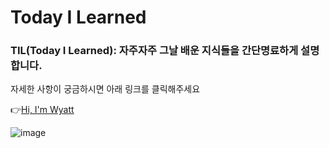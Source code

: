 # Today I Learned 
### TIL(Today I Learned): 자주자주 그날 배운 지식들을 간단명료하게 설명합니다.

자세한 사항이 궁금하시면 아래 링크를 클릭해주세요

👉[Hi, I'm Wyatt](https://www.notion.so/Hi-I-m-Wyatt-93b592a0ab334ddf85f78a44cf2e1d53)

![image](https://user-images.githubusercontent.com/16986694/117998352-c78ba100-b37e-11eb-9058-c92cf5491a34.png)
